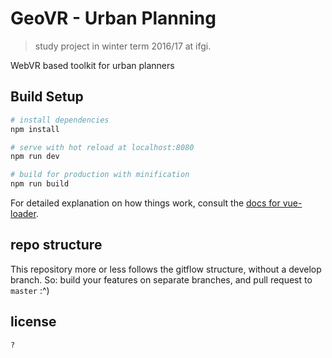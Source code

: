 # GeoVR - Urban Planning

> study project in winter term 2016/17 at ifgi.

WebVR based toolkit for urban planners

## Build Setup

``` bash
# install dependencies
npm install

# serve with hot reload at localhost:8080
npm run dev

# build for production with minification
npm run build
```

For detailed explanation on how things work, consult the [docs for vue-loader](http://vuejs.github.io/vue-loader).

## repo structure
This repository more or less follows the gitflow structure, without a develop branch.
So: build your features on separate branches, and pull request to `master` :^)

## license
`?`
